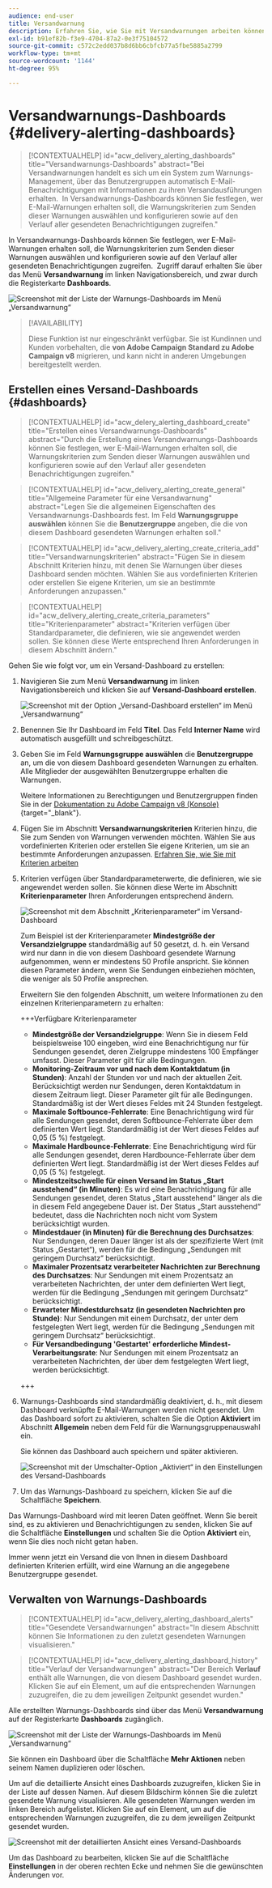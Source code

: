 ```yaml
---
audience: end-user
title: Versandwarnung
description: Erfahren Sie, wie Sie mit Versandwarnungen arbeiten können.
exl-id: b91ef82b-f3e9-4704-87a2-0e3f75104572
source-git-commit: c572c2edd037b8d6bb6cbfcb77a5fbe5885a2799
workflow-type: tm+mt
source-wordcount: '1144'
ht-degree: 95%

---
```


# Versandwarnungs-Dashboards {#delivery-alerting-dashboards}

>[!CONTEXTUALHELP]
>id="acw_delivery_alerting_dashboards"
>title="Versandwarnungs-Dashboards"
>abstract="Bei Versandwarnungen handelt es sich um ein System zum Warnungs-Management, über das Benutzergruppen automatisch E-Mail-Benachrichtigungen mit Informationen zu ihren Versandausführungen erhalten.  In Versandwarnungs-Dashboards können Sie festlegen, wer E-Mail-Warnungen erhalten soll, die Warnungskriterien zum Senden dieser Warnungen auswählen und konfigurieren sowie auf den Verlauf aller gesendeten Benachrichtigungen zugreifen."

In Versandwarnungs-Dashboards können Sie festlegen, wer E-Mail-Warnungen erhalten soll, die Warnungskriterien zum Senden dieser Warnungen auswählen und konfigurieren sowie auf den Verlauf aller gesendeten Benachrichtigungen zugreifen.  Zugriff darauf erhalten Sie über das Menü **Versandwarnung** im linken Navigationsbereich, und zwar durch die Registerkarte **Dashboards**.

![Screenshot mit der Liste der Warnungs-Dashboards im Menü „Versandwarnung“](assets/alerting-dashboard-list.png)

>[!AVAILABILITY]
>
>Diese Funktion ist nur eingeschränkt verfügbar. Sie ist Kundinnen und Kunden vorbehalten, die **von Adobe Campaign Standard zu Adobe Campaign v8** migrieren, und kann nicht in anderen Umgebungen bereitgestellt werden.

## Erstellen eines Versand-Dashboards {#dashboards}

>[!CONTEXTUALHELP]
>id="acw_delery_alerting_dashboard_create"
>title="Erstellen eines Versandwarnungs-Dashboards"
>abstract="Durch die Erstellung eines Versandwarnungs-Dashboards können Sie festlegen, wer E-Mail-Warnungen erhalten soll, die Warnungskriterien zum Senden dieser Warnungen auswählen und konfigurieren sowie auf den Verlauf aller gesendeten Benachrichtigungen zugreifen."

>[!CONTEXTUALHELP]
>id="acw_delivery_alerting_create_general"
>title="Allgemeine Parameter für eine Versandwarnung"
>abstract="Legen Sie die allgemeinen Eigenschaften des Versandwarnungs-Dashboards fest. Im Feld **Warnungsgruppe auswählen** können Sie die **Benutzergruppe** angeben, die die von diesem Dashboard gesendeten Warnungen erhalten soll."

>[!CONTEXTUALHELP]
>id="acw_delivery_alerting_create_criteria_add"
>title="Versandwarnungskriterien"
>abstract="Fügen Sie in diesem Abschnitt Kriterien hinzu, mit denen Sie Warnungen über dieses Dashboard senden möchten. Wählen Sie aus vordefinierten Kriterien oder erstellen Sie eigene Kriterien, um sie an bestimmte Anforderungen anzupassen."

>[!CONTEXTUALHELP]
>id="acw_delivery_alerting_create_criteria_parameters"
>title="Kriterienparameter"
>abstract="Kriterien verfügen über Standardparameter, die definieren, wie sie angewendet werden sollen. Sie können diese Werte entsprechend Ihren Anforderungen in diesem Abschnitt ändern."

Gehen Sie wie folgt vor, um ein Versand-Dashboard zu erstellen:

1. Navigieren Sie zum Menü **Versandwarnung** im linken Navigationsbereich und klicken Sie auf **Versand-Dashboard erstellen**.

   ![Screenshot mit der Option „Versand-Dashboard erstellen“ im Menü „Versandwarnung“](assets/alerting-dashboard.png)

1. Benennen Sie Ihr Dashboard im Feld **Titel**. Das Feld **Interner Name** wird automatisch ausgefüllt und schreibgeschützt.

1. Geben Sie im Feld **Warnungsgruppe auswählen** die **Benutzergruppe** an, um die von diesem Dashboard gesendeten Warnungen zu erhalten. Alle Mitglieder der ausgewählten Benutzergruppe erhalten die Warnungen.

   Weitere Informationen zu Berechtigungen und Benutzergruppen finden Sie in der [Dokumentation zu Adobe Campaign v8 (Konsole)](https://experienceleague.adobe.com/de/docs/campaign/campaign-v8/admin/permissions/gs-permissions){target="_blank"}.

1. Fügen Sie im Abschnitt **Versandwarnungskriterien** Kriterien hinzu, die Sie zum Senden von Warnungen verwenden möchten. Wählen Sie aus vordefinierten Kriterien oder erstellen Sie eigene Kriterien, um sie an bestimmte Anforderungen anzupassen. [Erfahren Sie, wie Sie mit Kriterien arbeiten](../msg/delivery-alerting-criteria.md)

1. Kriterien verfügen über Standardparameterwerte, die definieren, wie sie angewendet werden sollen. Sie können diese Werte im Abschnitt **Kriterienparameter** Ihren Anforderungen entsprechend ändern.

   ![Screenshot mit dem Abschnitt „Kriterienparameter“ im Versand-Dashboard](assets/alerting-criteria-parameters.png)

   Zum Beispiel ist der Kriterienparameter **Mindestgröße der Versandzielgruppe** standardmäßig auf 50 gesetzt, d. h. ein Versand wird nur dann in die von diesem Dashboard gesendete Warnung aufgenommen, wenn er mindestens 50 Profile anspricht. Sie können diesen Parameter ändern, wenn Sie Sendungen einbeziehen möchten, die weniger als 50 Profile ansprechen.

   Erweitern Sie den folgenden Abschnitt, um weitere Informationen zu den einzelnen Kriterienparametern zu erhalten:

   +++Verfügbare Kriterienparameter

   * **Mindestgröße der Versandzielgruppe**: Wenn Sie in diesem Feld beispielsweise 100 eingeben, wird eine Benachrichtigung nur für Sendungen gesendet, deren Zielgruppe mindestens 100 Empfänger umfasst. Dieser Parameter gilt für alle Bedingungen.
   * **Monitoring-Zeitraum vor und nach dem Kontaktdatum (in Stunden)**: Anzahl der Stunden vor und nach der aktuellen Zeit. Berücksichtigt werden nur Sendungen, deren Kontaktdatum in diesem Zeitraum liegt. Dieser Parameter gilt für alle Bedingungen. Standardmäßig ist der Wert dieses Feldes mit 24 Stunden festgelegt.
   * **Maximale Softbounce-Fehlerrate**: Eine Benachrichtigung wird für alle Sendungen gesendet, deren Softbounce-Fehlerrate über dem definierten Wert liegt. Standardmäßig ist der Wert dieses Feldes auf 0,05 (5 %) festgelegt.
   * **Maximale Hardbounce-Fehlerrate**: Eine Benachrichtigung wird für alle Sendungen gesendet, deren Hardbounce-Fehlerrate über dem definierten Wert liegt. Standardmäßig ist der Wert dieses Feldes auf 0,05 (5 %) festgelegt.
   * **Mindestzeitschwelle für einen Versand im Status „Start ausstehend“ (in Minuten)**: Es wird eine Benachrichtigung für alle Sendungen gesendet, deren Status „Start ausstehend“ länger als die in diesem Feld angegebene Dauer ist. Der Status „Start ausstehend“ bedeutet, dass die Nachrichten noch nicht vom System berücksichtigt wurden.
   * **Mindestdauer (in Minuten) für die Berechnung des Durchsatzes**: Nur Sendungen, deren Dauer länger ist als der spezifizierte Wert (mit Status „Gestartet“), werden für die Bedingung „Sendungen mit geringem Durchsatz“ berücksichtigt.
   * **Maximaler Prozentsatz verarbeiteter Nachrichten zur Berechnung des Durchsatzes**: Nur Sendungen mit einem Prozentsatz an verarbeiteten Nachrichten, der unter dem definierten Wert liegt, werden für die Bedingung „Sendungen mit geringem Durchsatz“ berücksichtigt.
   * **Erwarteter Mindestdurchsatz (in gesendeten Nachrichten pro Stunde)**: Nur Sendungen mit einem Durchsatz, der unter dem festgelegten Wert liegt, werden für die Bedingung „Sendungen mit geringem Durchsatz“ berücksichtigt.
   * **Für Versandbedingung &#39;Gestartet&#39; erforderliche Mindest-Verarbeitungsrate**: Nur Sendungen mit einem Prozentsatz an verarbeiteten Nachrichten, der über dem festgelegten Wert liegt, werden berücksichtigt.

   +++

1. Warnungs-Dashboards sind standardmäßig deaktiviert, d. h., mit diesem Dashboard verknüpfte E-Mail-Warnungen werden nicht gesendet. Um das Dashboard sofort zu aktivieren, schalten Sie die Option **Aktiviert** im Abschnitt **Allgemein** neben dem Feld für die Warnungsgruppenauswahl ein.

   Sie können das Dashboard auch speichern und später aktivieren.

   ![Screenshot mit der Umschalter-Option „Aktiviert“ in den Einstellungen des Versand-Dashboards](assets/alerting-dashboard-enable.png)

1. Um das Warnungs-Dashboard zu speichern, klicken Sie auf die Schaltfläche **Speichern**.

Das Warnungs-Dashboard wird mit leeren Daten geöffnet. Wenn Sie bereit sind, es zu aktivieren und Benachrichtigungen zu senden, klicken Sie auf die Schaltfläche **Einstellungen** und schalten Sie die Option **Aktiviert** ein, wenn Sie dies noch nicht getan haben.

Immer wenn jetzt ein Versand die von Ihnen in diesem Dashboard definierten Kriterien erfüllt, wird eine Warnung an die angegebene Benutzergruppe gesendet.

## Verwalten von Warnungs-Dashboards

>[!CONTEXTUALHELP]
>id="acw_delivery_alerting_dashboard_alerts"
>title="Gesendete Versandwarnungen"
>abstract="In diesem Abschnitt können Sie Informationen zu den zuletzt gesendeten Warnungen visualisieren."

>[!CONTEXTUALHELP]
>id="acw_delivery_alerting_dashboard_history"
>title="Verlauf der Versandwarnungen"
>abstract="Der Bereich **Verlauf** enthält alle Warnungen, die von diesem Dashboard gesendet wurden. Klicken Sie auf ein Element, um auf die entsprechenden Warnungen zuzugreifen, die zu dem jeweiligen Zeitpunkt gesendet wurden."

Alle erstellten Warnungs-Dashboards sind über das Menü **Versandwarnung** auf der Registerkarte **Dashboards** zugänglich.

![Screenshot mit der Liste der Warnungs-Dashboards im Menü „Versandwarnung“](assets/alerting-dashboard-list.png)

Sie können ein Dashboard über die Schaltfläche **Mehr Aktionen** neben seinem Namen duplizieren oder löschen.

Um auf die detaillierte Ansicht eines Dashboards zuzugreifen, klicken Sie in der Liste auf dessen Namen. Auf diesem Bildschirm können Sie die zuletzt gesendete Warnung visualisieren. Alle gesendeten Warnungen werden im linken Bereich aufgelistet. Klicken Sie auf ein Element, um auf die entsprechenden Warnungen zuzugreifen, die zu dem jeweiligen Zeitpunkt gesendet wurden.

![Screenshot mit der detaillierten Ansicht eines Versand-Dashboards](assets/alerting-dashboard-details.png)

Um das Dashboard zu bearbeiten, klicken Sie auf die Schaltfläche **Einstellungen** in der oberen rechten Ecke und nehmen Sie die gewünschten Änderungen vor.